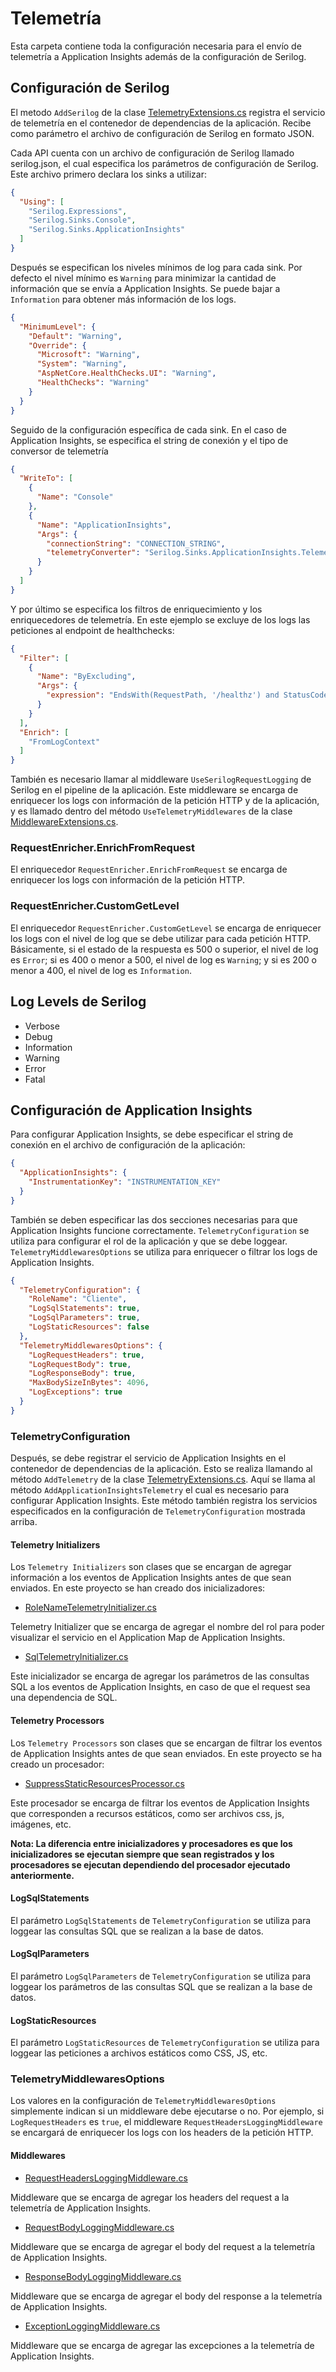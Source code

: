 ﻿# Telemetría

Esta carpeta contiene toda la configuración necesaria para el envío de telemetría a Application Insights además de la configuración de Serilog.

## Configuración de Serilog

El metodo `AddSerilog` de la clase [TelemetryExtensions.cs](../src/comun/Telemetry/Extensiones/TelemetryExtensions.cs)
registra el servicio de telemetría en el contenedor de dependencias de la aplicación. Recibe como parámetro el archivo
de configuración de Serilog en formato JSON.

Cada API cuenta con un archivo de configuración de Serilog llamado serilog.json, el cual especifica los parámetros de
configuración de Serilog. Este archivo primero declara los sinks a utilizar:

```json
{
  "Using": [
    "Serilog.Expressions",
    "Serilog.Sinks.Console",
    "Serilog.Sinks.ApplicationInsights"
  ]
}
```

Después se especifican los niveles mínimos de log para cada sink. Por defecto el nivel mínimo es `Warning` para
minimizar la cantidad de información que se envía a Application Insights. Se puede bajar a `Information` para obtener
más información de los logs.

```json
{
  "MinimumLevel": {
    "Default": "Warning",
    "Override": {
      "Microsoft": "Warning",
      "System": "Warning",
      "AspNetCore.HealthChecks.UI": "Warning",
      "HealthChecks": "Warning"
    }
  }
}
```

Seguido de la configuración específica de cada sink. En el caso de Application Insights, se especifica el string de
conexión y el tipo de conversor de telemetría

```json
{
  "WriteTo": [
    {
      "Name": "Console"
    },
    {
      "Name": "ApplicationInsights",
      "Args": {
        "connectionString": "CONNECTION_STRING",
        "telemetryConverter": "Serilog.Sinks.ApplicationInsights.TelemetryConverters.TraceTelemetryConverter, Serilog.Sinks.ApplicationInsights"
      }
    }
  ]
}
```

Y por último se especifica los filtros de enriquecimiento y los enriquecedores de telemetría. En este ejemplo se excluye
de los logs las peticiones al endpoint de healthchecks:

```json
{
  "Filter": [
    {
      "Name": "ByExcluding",
      "Args": {
        "expression": "EndsWith(RequestPath, '/healthz') and StatusCode = 200"
      }
    }
  ],
  "Enrich": [
    "FromLogContext"
  ]
}
```

También es necesario llamar al middleware `UseSerilogRequestLogging` de Serilog en el pipeline de la aplicación. Este
middleware se encarga de enriquecer los logs con información de la petición HTTP y de la aplicación, y es llamado dentro
del método `UseTelemetryMiddlewares` de la
clase [MiddlewareExtensions.cs](../src/comun/Telemetry/Extensiones/MiddlewareExtensions.cs).

### RequestEnricher.EnrichFromRequest

El enriquecedor `RequestEnricher.EnrichFromRequest` se encarga de enriquecer los logs con información de la petición
HTTP.

### RequestEnricher.CustomGetLevel

El enriquecedor `RequestEnricher.CustomGetLevel` se encarga de enriquecer los logs con el nivel de log que se debe
utilizar para cada petición HTTP. Básicamente, si el estado de la respuesta es 500 o superior, el nivel de log
es `Error`; si es 400 o menor a 500, el nivel de log es `Warning`; y si es 200 o menor a 400, el nivel de log
es `Information`.

## Log Levels de Serilog

- Verbose
- Debug
- Information
- Warning
- Error
- Fatal

## Configuración de Application Insights

Para configurar Application Insights, se debe especificar el string de conexión en el archivo de configuración de la aplicación:

```json
{
  "ApplicationInsights": {
    "InstrumentationKey": "INSTRUMENTATION_KEY"
  }
}
```

También se deben especificar las dos secciones necesarias para que Application Insights funcione correctamente. `TelemetryConfiguration` se utiliza para configurar el rol de la aplicación y que se debe loggear. `TelemetryMiddlewaresOptions` se utiliza para enriquecer o filtrar los logs de Application Insights.

```json
{
  "TelemetryConfiguration": {
    "RoleName": "Cliente",
    "LogSqlStatements": true,
    "LogSqlParameters": true,
    "LogStaticResources": false
  },
  "TelemetryMiddlewaresOptions": {
    "LogRequestHeaders": true,
    "LogRequestBody": true,
    "LogResponseBody": true,
    "MaxBodySizeInBytes": 4096,
    "LogExceptions": true
  }
}
```

### TelemetryConfiguration

Después, se debe registrar el servicio de Application Insights en el contenedor de dependencias de la aplicación. Esto se realiza llamando al método `AddTelemetry` de la clase [TelemetryExtensions.cs](../src/comun/Telemetry/Extensiones/TelemetryExtensions.cs). Aquí se llama al método `AddApplicationInsightsTelemetry` el cual es necesario para configurar Application Insights. Este método también registra los servicios especificados en la configuración de `TelemetryConfiguration` mostrada arriba.

#### Telemetry Initializers

Los `Telemetry Initializers` son clases que se encargan de agregar información a los eventos de Application Insights antes de que sean enviados. En este proyecto se han creado dos inicializadores:

- [RoleNameTelemetryInitializer.cs](../src/comun/Telemetry/Initializers/RoleNameTelemetryInitializer.cs)

Telemetry Initializer que se encarga de agregar el nombre del rol para poder visualizar el servicio en el Application Map de Application Insights.

- [SqlTelemetryInitializer.cs](../src/comun/Telemetry/Initializers/SqlTelemetryInitializer.cs)

Este inicializador se encarga de agregar los parámetros de las consultas SQL a los eventos de Application Insights, en caso de que el request sea una dependencia de SQL.

#### Telemetry Processors

Los `Telemetry Processors` son clases que se encargan de filtrar los eventos de Application Insights antes de que sean enviados. En este proyecto se ha creado un procesador:

- [SuppressStaticResourcesProcessor.cs](../src/comun/Telemetry/Processors/SuppressStaticResourcesProcessor.cs)

Este procesador se encarga de filtrar los eventos de Application Insights que corresponden a recursos estáticos, como ser archivos css, js, imágenes, etc.

**Nota: La diferencia entre inicializadores y procesadores es que los inicializadores se ejecutan siempre que sean registrados y los procesadores se ejecutan dependiendo del procesador ejecutado anteriormente.**

#### LogSqlStatements

El parámetro `LogSqlStatements` de `TelemetryConfiguration` se utiliza para loggear las consultas SQL que se realizan a la base de datos.

#### LogSqlParameters

El parámetro `LogSqlParameters` de `TelemetryConfiguration` se utiliza para loggear los parámetros de las consultas SQL que se realizan a la base de datos.

#### LogStaticResources

El parámetro `LogStaticResources` de `TelemetryConfiguration` se utiliza para loggear las peticiones a archivos estáticos como CSS, JS, etc.

### TelemetryMiddlewaresOptions

Los valores en la configuración de `TelemetryMiddlewaresOptions` simplemente indican si un middleware debe ejecutarse o no. Por ejemplo, si `LogRequestHeaders` es `true`, el middleware `RequestHeadersLoggingMiddleware` se encargará de enriquecer los logs con los headers de la petición HTTP.

#### Middlewares

- [RequestHeadersLoggingMiddleware.cs](../src/comun/Telemetry/Middlewares/RequestHeadersLoggingMiddleware.cs)

Middleware que se encarga de agregar los headers del request a la telemetría de Application Insights.

- [RequestBodyLoggingMiddleware.cs](../src/comun/Telemetry/Middlewares/RequestBodyLoggingMiddleware.cs)

Middleware que se encarga de agregar el body del request a la telemetría de Application Insights.

- [ResponseBodyLoggingMiddleware.cs](../src/comun/Telemetry/Middlewares/ResponseBodyLoggingMiddleware.cs)

Middleware que se encarga de agregar el body del response a la telemetría de Application Insights.

- [ExceptionLoggingMiddleware.cs](../src/comun/Telemetry/Middlewares/ExceptionLoggingMiddleware.cs)

Middleware que se encarga de agregar las excepciones a la telemetría de Application Insights.